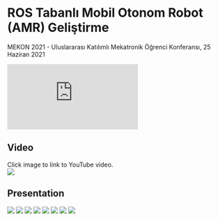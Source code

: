 # ROS Tabanlı Mobil Otonom Robot (AMR) Geliştirme


MEKON 2021 - Uluslararası Katılımlı Mekatronik Öğrenci Konferansı, 25 Haziran 2021 

![PDF](https://github.com/mkorkmz/ROS-Tabanli-Mobil-Otonom-Robot-AMR-Gelistirme/blob/main/MK_ROS_Tabanl%C4%B1_Mobil_Otonom_Robot_(AMR)_Geli%C5%9Ftirme_Journal_Article.pdf)

  ## Video
Click image to link to YouTube video.  
[![](https://github.com/mkorkmz/ROS-Tabanli-Mobil-Otonom-Robot-AMR-Gelistirme/blob/main/0001.jpg?raw=true?raw=true)](https://youtu.be/kJCJpDbcXOg)   


  ## Presentation
![](https://github.com/mkorkmz/ROS-Tabanli-Mobil-Otonom-Robot-AMR-Gelistirme/blob/main/0002.jpg?raw=true?raw=true)
![](https://github.com/mkorkmz/ROS-Tabanli-Mobil-Otonom-Robot-AMR-Gelistirme/blob/main/0003.jpg?raw=true?raw=true)
![](https://github.com/mkorkmz/ROS-Tabanli-Mobil-Otonom-Robot-AMR-Gelistirme/blob/main/0004.jpg?raw=true?raw=true)
![](https://github.com/mkorkmz/ROS-Tabanli-Mobil-Otonom-Robot-AMR-Gelistirme/blob/main/0005.jpg?raw=true?raw=true)
![](https://github.com/mkorkmz/ROS-Tabanli-Mobil-Otonom-Robot-AMR-Gelistirme/blob/main/0006.jpg?raw=true?raw=true)
![](https://github.com/mkorkmz/ROS-Tabanli-Mobil-Otonom-Robot-AMR-Gelistirme/blob/main/0007.jpg?raw=true?raw=true)
![](https://github.com/mkorkmz/ROS-Tabanli-Mobil-Otonom-Robot-AMR-Gelistirme/blob/main/0008.jpg?raw=true?raw=true)
![](https://github.com/mkorkmz/ROS-Tabanli-Mobil-Otonom-Robot-AMR-Gelistirme/blob/main/0009.jpg?raw=true?raw=true)
